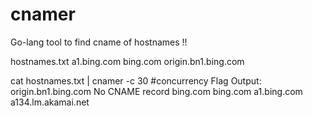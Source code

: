 # cnamer
Go-lang tool to find cname of hostnames !!

hostnames.txt
a1.bing.com
bing.com
origin.bn1.bing.com


cat hostnames.txt | cnamer -c 30 #concurrency Flag
Output:
origin.bn1.bing.com No CNAME record
bing.com bing.com
a1.bing.com a134.lm.akamai.net
